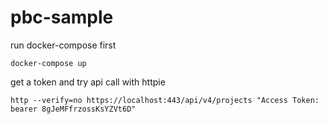 # pbc-sample

run docker-compose first
```
docker-compose up
```

get a token and try api call with httpie
```
http --verify=no https://localhost:443/api/v4/projects "Access Token: bearer 8gJeMFfrzossKsYZVt6D"
```
